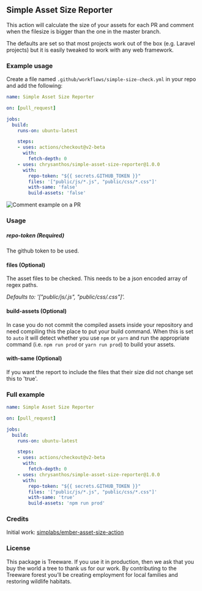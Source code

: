 ## Simple Asset Size Reporter

This action will calculate the size of your assets for each PR and comment when the filesize is bigger than the one in the master branch.

The defaults are set so that most projects work out of the box (e.g. Laravel projects) but it is easily tweaked to work with any web framework.
### Example usage

Create a file named `.github/workflows/simple-size-check.yml` in your repo and add the following:

```yaml
name: Simple Asset Size Reporter

on: [pull_request]

jobs:
  build:
    runs-on: ubuntu-latest

    steps:
    - uses: actions/checkout@v2-beta
      with:
        fetch-depth: 0
    - uses: chrysanthos/simple-asset-size-reporter@1.0.0
      with:
        repo-token: "${{ secrets.GITHUB_TOKEN }}"
        files: '["public/js/*.js", "public/css/*.css"]'
        with-same: 'false'
        build-assets: 'false'
```

![Comment example on a PR](https://raw.githubusercontent.com/chrysanthos/simple-asset-size-reporter/master/docs/example.png)


### Usage
##### repo-token (Required)
The github token to be used.

#### files (Optional)
The asset files to be checked. This needs to be a json encoded array of regex paths.

_Defaults to: '["public/js/*.js", "public/css/*.css"]'._ 

#### build-assets (Optional)
In case you do not commit the compiled assets inside your repository and need compiling this the place to put your build command.
When this is set to `auto` it will detect whether you use `npm` or `yarn` and run the appropriate command (i.e. `npm run prod` or `yarn run prod`) to build your assets.

#### with-same (Optional)
If you want the report to include the files that their size did not change set this to 'true'.

### Full example
```yaml
name: Simple Asset Size Reporter

on: [pull_request]

jobs:
  build:
    runs-on: ubuntu-latest

    steps:
    - uses: actions/checkout@v2-beta
      with:
        fetch-depth: 0
    - uses: chrysanthos/simple-asset-size-reporter@1.0.0
      with:
        repo-token: "${{ secrets.GITHUB_TOKEN }}"
        files: '["public/js/*.js", "public/css/*.css"]'
        with-same: 'true'
        build-assets: 'npm run prod'
```

### Credits
Initial work: [simplabs/ember-asset-size-action](https://github.com/simplabs/ember-asset-size-action)

### License
This package is Treeware. If you use it in production, then we ask that you buy the world a tree to thank us for our work. By contributing to the Treeware forest you’ll be creating employment for local families and restoring wildlife habitats.
